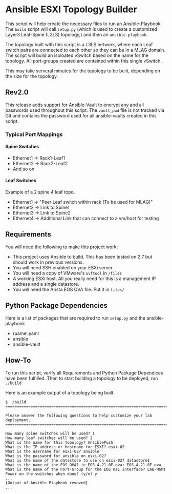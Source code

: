 # Ansible ESXI Topology Builder

This script will help create the necessary files to run an Ansible-Playbook.  The `build` script will call `setup.py` (which is used to create a customized Layer3 Leaf-Spine (L3LS) topology,) and then an `ansible-playbook`.   

The topology built with this script is a L3LS network, where each Leaf switch pairs are connected to each other so they can be in a MLAG domain.  The script will build an isoloated vSwitch based on the name for the topology.  All port-groups created are contained within this single vSwitch. 

This may take serveral minutes for the topology to be built, depending on the size for the topology.

## Rev2.0
This release adds support for Ansible-Vault to encrypt any and all passwords used throughout this script.  The `vault_pwd` file is not tracked via Git and contains the password used for all ansible-vaults created in this script.  

### Typical Port Mappings
#### Spine Switches
- Ethernet1 -> Rack1-Leaf1
- Ethernet2 -> Rack2-Leaf2
- And so on

#### Leaf Switches
Example of a 2 spine 4 leaf topo.  
- Ethernet1 -> "Peer Leaf switch within rack (To be used for MLAG)"
- Ethernet2 -> Link to Spine1
- Ethernet3 -> Link to Spine2
- Ethernet4 -> Additional Link that can connect to a vm/host for testing

## Requirements
You will need the following to make this project work:
* This project uses Ansible to build. This has been tested on 2.7 but should work in previous versions.
* You will need SSH enabled on your ESXi server
* You will need a copy of VMware's `ovftool` in `/files`
* A working ESXi host. All you really need for this is a management IP address and a single datastore.
* You will need the Arista EOS OVA file. Put it in `files/`


## Python Package Dependencies
Here is a list of packages that are required to run `setup.py` and the ansible-playbook
- ruamel.yaml
- ansible
- ansible-vault

## How-To
To run this script, verify all Requirements and Python Package Dependices have been fulfilled. Then to start building a topology to be deployed, run `./build`

Here is an example output of a topology being built.
```
$ ./build
============================================================================

Please answer the following questions to help customize your lab deployment.
============================================================================

How many spine switches will be used? 1
How many leaf switches will be used? 2
What is the name for this topology? AnsiblePush
What is the IP address or hostname for ESXI? esxi-02
What is the username for esxi-02? ansible
What is the password for ansible on esxi-02?
What is the name of the datastore to use on esxi-02? datastore1
What is the name of the EOS OVA? ie EOS-4.21.0F.ova: EOS-4.21.0F.ova
What is the name of the Port-Group for the EOS ma1 interface? LAB-MGMT
Power on the switches when done? (y/n) y
...
{Output of Ansible-Playbook removed}
...
```